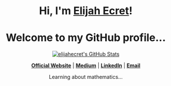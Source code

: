 <h1 align="center">Hi, I'm <a href="https://elijahecret.github.io">Elijah Ecret</a>!</h1>
<h1 align="center">Welcome to my GitHub profile...</h1>

<p align="center">
  <a href="https://awesome-github-stats.azurewebsites.net/index.html??cardType=github&theme=github-dark">    <img  alt="elijahecret's GitHub Stats" src="https://awesome-github-stats.azurewebsites.net/user-stats/elijahecret?cardType=github&theme=github-dark" />  </a>
  </p>


<p align="center">
  <strong><a href="https://elijahecret.github.io">Official Website</a></strong> |
  <strong><a href="https://medium.com/@elijahecret">Medium</a></strong> |
  <strong><a href="https://www.linkedin.com/in/elijah-ecret-87815b219">LinkedIn</a></strong> |
  <strong><a href="elijahecret@gmail.com">Email</a></strong>
</p>

<p align="center">Learning about mathematics...</p>
